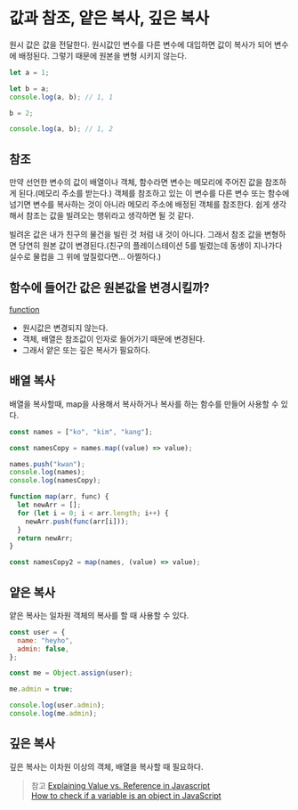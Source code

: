 # 값과 참조, 얕은 복사, 깊은 복사

원시 값은 값을 전달한다. 원시값인 변수를 다른 변수에 대입하면 값이 복사가 되어 변수에 배정된다. 그렇기 때문에 원본을 변형 시키지 않는다.

```javascript
let a = 1;

let b = a;
console.log(a, b); // 1, 1

b = 2;

console.log(a, b); // 1, 2
```

## 참조

만약 선언한 변수의 값이 배열이나 객체, 함수라면 변수는 메모리에 주어진 값을 참조하게 된다.(메모리 주소를 받는다.)
객체를 참조하고 있는 이 변수를 다른 변수 또는 함수에 넘기면 변수를 복사하는 것이 아니라 메모리 주소에 배정된 객체를 참조한다. 쉽게 생각해서 참조는 값을 빌려오는 행위라고 생각하면 될 것 같다.

빌려온 값은 내가 친구의 물건을 빌린 것 처럼 내 것이 아니다. 그래서 참조 값을 변형하면 당연히 원본 값이 변경된다.(친구의 플레이스테이션 5를 빌렸는데 동생이 지나가다 실수로 물컵을 그 위에 엎질렀다면... 아찔하다.)

## 함수에 들어간 값은 원본값을 변경시킬까?

[function](./functionMutation.js)

- 원시값은 변경되지 않는다.
- 객체, 배열은 참조값이 인자로 들어가기 때문에 변경된다.
- 그래서 얕은 또는 깊은 복사가 필요하다.

## 배열 복사

배열을 복사할때, map을 사용해서 복사하거나 복사를 하는 함수를 만들어 사용할 수 있다.

```javascript
const names = ["ko", "kim", "kang"];

const namesCopy = names.map((value) => value);

names.push("kwan");
console.log(names);
console.log(namesCopy);

function map(arr, func) {
  let newArr = [];
  for (let i = 0; i < arr.length; i++) {
    newArr.push(func(arr[i]));
  }
  return newArr;
}

const namesCopy2 = map(names, (value) => value);
```

## 얕은 복사

얕은 복사는 일차원 객체의 복사를 할 때 사용할 수 있다.

```javascript
const user = {
  name: "heyho",
  admin: false,
};

const me = Object.assign(user);

me.admin = true;

console.log(user.admin);
console.log(me.admin);
```

## 깊은 복사

깊은 복사는 이차원 이상의 객체, 배열을 복사할 때 필요하다.

> 참고
> [Explaining Value vs. Reference in Javascript](https://codeburst.io/explaining-value-vs-reference-in-javascript-647a975e12a0)  
> [How to check if a variable is an object in JavaScript](https://attacomsian.com/blog/javascript-check-variable-is-object)
